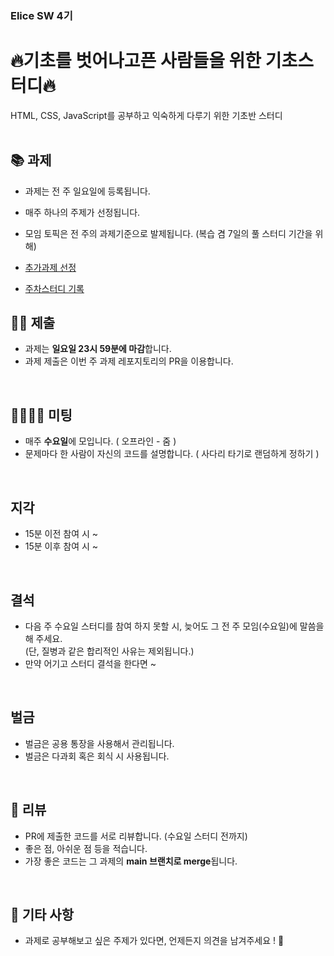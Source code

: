 ### Elice SW 4기
# 🔥기초를 벗어나고픈 사람들을 위한 기초스터디🔥
HTML, CSS, JavaScript를 공부하고 익숙하게 다루기 위한 기초반 스터디
<br><br>

## 📚 과제
  - 과제는 전 주 일요일에 등록됩니다.
  - 매주 하나의 주제가 선정됩니다.
  - 모임 토픽은 전 주의 과제기준으로 발제됩니다. (복습 겸 7일의 풀 스터디 기간을 위해)
  
  - [추가과제 선정](https://www.notion.so/elice/44b57fe0f3714ce0b1e58818cfe08f1e)
  - [주차스터디 기록](https://www.notion.so/elice/4263a701c6864977ab31963d292a6a4d)

## 🤲🏻 제출
  - 과제는 **일요일 23시 59분에 마감**합니다.
  - 과제 제출은 이번 주 과제 레포지토리의 PR을 이용합니다.
<br>

## 👨‍👨‍👧‍👧 미팅
  - 매주 **수요일**에 모입니다. ( 오프라인 - 줌 )
  - 문제마다 한 사람이 자신의 코드를 설명합니다. ( 사다리 타기로 랜덤하게 정하기 )

<br>

## 지각
  - 15분 이전 참여 시 ~
  - 15분 이후 참여 시 ~

<br>

## 결석
  - 다음 주 수요일 스터디를 참여 하지 못할 시, 늦어도 그 전 주 모임(수요일)에 말씀을 해 주세요.   
    (단, 질병과 같은 합리적인 사유는 제외됩니다.)
  - 만약 어기고 스터디 결석을 한다면 ~

<br>

## 벌금
  - 벌금은 공용 통장을 사용해서 관리됩니다.
  - 벌금은 다과회 혹은 회식 시 사용됩니다.

<br>

## 💬 리뷰
  - PR에 제출한 코드를 서로 리뷰합니다. (수요일 스터디 전까지)
  - 좋은 점, 아쉬운 점 등을 적습니다.
  - 가장 좋은 코드는 그 과제의 **main 브랜치로 merge**됩니다.
 <br>
 
## 🎸 기타 사항
  - 과제로 공부해보고 싶은 주제가 있다면, 언제든지 의견을 남겨주세요 ! 🙂
